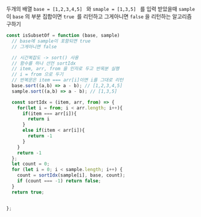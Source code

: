 두개의 배열 `base = [1,2,3,4,5] ` 와 `smaple = [1,3,5] ` 를 입력 받았을때 `sample` 이 `base` 의 부분 집합이면 `true `를 리턴하고 그게아니면 `false` 을 리턴하는 알고리즘 구하기

```javascript
const isSubsetOf = function (base, sample)  
  // base에 sample이 포함되면 true
  // 그게아니면 false

  // 시간복잡도 -> sort() 사용
  // 함수를 하나 선언 sortIdx
  // item, arr, from 을 인자로 두고 반목분 실행
  // i = from 으로 두기
  // 반복문은 item === arr[i]이면 i를 그대로 리턴
  base.sort((a,b) => a - b); // [1,2,3,4,5]
  sample.sort((a,b) => a - b); // [1,3,5]

  const sortIdx = (item, arr, from) => {
    for(let i = from; i < arr.length; i++){
      if(item === arr[i]){
        return i
      } 
      else if(item < arr[i]){
        return -1
      } 
    }
    return -1
  };
  let count = 0;
  for (let i = 0; i < sample.length; i++) {
    count = sortIdx(sample[i], base, count);
    if (count === -1) return false;
  }
  return true;


};
```

